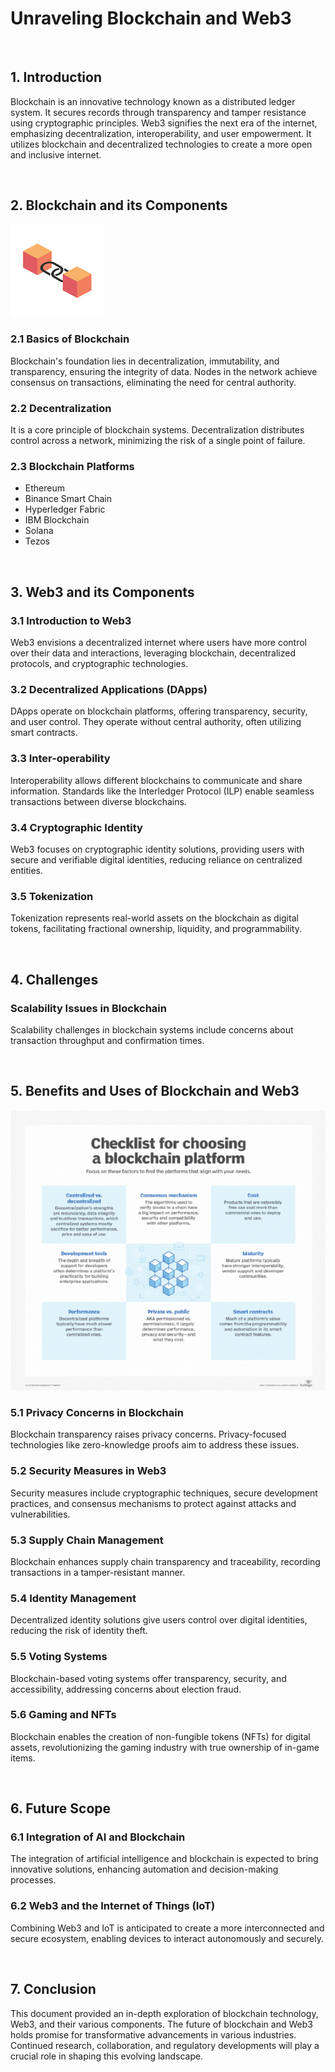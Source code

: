 # Unraveling Blockchain and Web3

<br>

## 1. Introduction
Blockchain is an innovative technology known as a distributed ledger system. It secures records through transparency and tamper resistance using cryptographic principles. Web3 signifies the next era of the internet, emphasizing decentralization, interoperability, and user empowerment. It utilizes blockchain and decentralized technologies to create a more open and inclusive internet.

<br>

## 2. Blockchain and its Components

![Chain](image-16.png)

### 2.1 Basics of Blockchain
Blockchain's foundation lies in decentralization, immutability, and transparency, ensuring the integrity of data. Nodes in the network achieve consensus on transactions, eliminating the need for central authority.

### 2.2 Decentralization
It is a core principle of blockchain systems. Decentralization distributes control across a network, minimizing the risk of a single point of failure.

### 2.3 Blockchain Platforms
- Ethereum
- Binance Smart Chain
- Hyperledger Fabric
- IBM Blockchain
- Solana
- Tezos

<br>

## 3. Web3 and its Components


### 3.1 Introduction to Web3
Web3 envisions a decentralized internet where users have more control over their data and interactions, leveraging blockchain, decentralized protocols, and cryptographic technologies.

### 3.2 Decentralized Applications (DApps)
DApps operate on blockchain platforms, offering transparency, security, and user control. They operate without central authority, often utilizing smart contracts.

### 3.3 Inter-operability
Interoperability allows different blockchains to communicate and share information. Standards like the Interledger Protocol (ILP) enable seamless transactions between diverse blockchains.

### 3.4 Cryptographic Identity
Web3 focuses on cryptographic identity solutions, providing users with secure and verifiable digital identities, reducing reliance on centralized entities.

### 3.5 Tokenization
Tokenization represents real-world assets on the blockchain as digital tokens, facilitating fractional ownership, liquidity, and programmability.

<br>

## 4. Challenges

### Scalability Issues in Blockchain
Scalability challenges in blockchain systems include concerns about transaction throughput and confirmation times.

<br>

## 5. Benefits and Uses of Blockchain and Web3

![Benifit](image-17.png)

### 5.1 Privacy Concerns in Blockchain
Blockchain transparency raises privacy concerns. Privacy-focused technologies like zero-knowledge proofs aim to address these issues.

### 5.2 Security Measures in Web3

Security measures include cryptographic techniques, secure development practices, and consensus mechanisms to protect against attacks and vulnerabilities.

### 5.3 Supply Chain Management
Blockchain enhances supply chain transparency and traceability, recording transactions in a tamper-resistant manner.

### 5.4 Identity Management
Decentralized identity solutions give users control over digital identities, reducing the risk of identity theft.

### 5.5 Voting Systems
Blockchain-based voting systems offer transparency, security, and accessibility, addressing concerns about election fraud.

### 5.6 Gaming and NFTs
Blockchain enables the creation of non-fungible tokens (NFTs) for digital assets, revolutionizing the gaming industry with true ownership of in-game items.

<br>

## 6. Future Scope

### 6.1 Integration of AI and Blockchain
The integration of artificial intelligence and blockchain is expected to bring innovative solutions, enhancing automation and decision-making processes.

### 6.2 Web3 and the Internet of Things (IoT)
Combining Web3 and IoT is anticipated to create a more interconnected and secure ecosystem, enabling devices to interact autonomously and securely.

<br>

## 7. Conclusion

This document provided an in-depth exploration of blockchain technology, Web3, and their various components. The future of blockchain and Web3 holds promise for transformative advancements in various industries. Continued research, collaboration, and regulatory developments will play a crucial role in shaping this evolving landscape.
